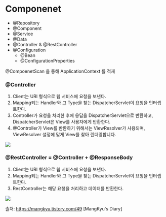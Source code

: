 
# Componenet
- @Repository
- @Component
- @Service
- @Data
- @Controller & @RestController
- @Configuration
    - @Bean
    - @ConfigurationProperties
    
@CompoenetScan 을 통해 ApplicationContext 를 적재


### @Controller
1. Client는 URI 형식으로 웹 서비스에 요청을 보낸다.
2. Mapping되는 Handler와 그 Type을 찾는 DispatcherServlet이 요청을 인터셉트한다.
3. Controller가 요청을 처리한 후에 응답을 DispatcherServlet으로 반환하고, DispatcherServlet은 View를 사용자에게 반환한다.
4. @Controller가 View를 반환하기 위해서는 ViewResolver가 사용되며, ViewResolver 설정에 맞게 View를 찾아 렌더링합니다.

![](https://img1.daumcdn.net/thumb/R1280x0/?scode=mtistory2&fname=https%3A%2F%2Fblog.kakaocdn.net%2Fdn%2F2BnED%2Fbtqybg36Dak%2F3HgL3gUKHBSOmyeM4hIn00%2Fimg.png)


### @RestController = @Controller + @ResponseBody
1. Client는 URI 형식으로 웹 서비스에 요청을 보낸다.
2. Mapping되는 Handler와 그 Type을 찾는 DispatcherServlet이 요청을 인터셉트한다.
3. RestController는 해당 요청을 처리하고 데이터를 반환한다.

![](https://img1.daumcdn.net/thumb/R1280x0/?scode=mtistory2&fname=https%3A%2F%2Fblog.kakaocdn.net%2Fdn%2F7bceC%2Fbtqx8K6BbxE%2FLVs4KK74mUj9CZ70uHTsjK%2Fimg.png)


출처: https://mangkyu.tistory.com/49 [MangKyu's Diary]
